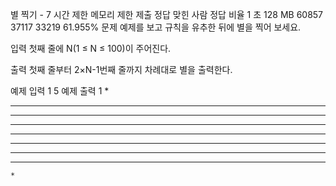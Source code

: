 별 찍기 - 7
시간 제한	메모리 제한	제출	정답	맞힌 사람	정답 비율
1 초	128 MB	60857	37117	33219	61.955%
문제
예제를 보고 규칙을 유추한 뒤에 별을 찍어 보세요.

입력
첫째 줄에 N(1 ≤ N ≤ 100)이 주어진다.

출력
첫째 줄부터 2×N-1번째 줄까지 차례대로 별을 출력한다.

예제 입력 1 
5
예제 출력 1 
    *
   ***
  *****
 *******
*********
 *******
  *****
   ***
    *
